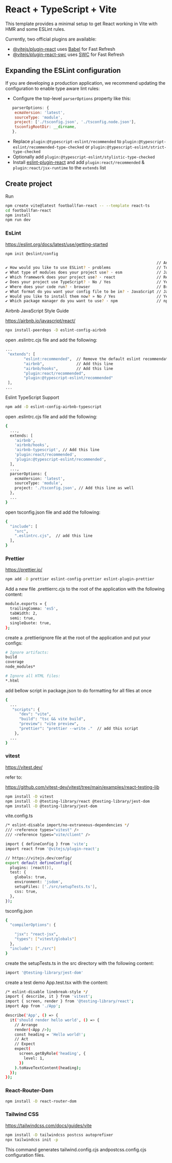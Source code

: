 # React + TypeScript + Vite

This template provides a minimal setup to get React working in Vite with HMR and some ESLint rules.

Currently, two official plugins are available:

- [@vitejs/plugin-react](https://github.com/vitejs/vite-plugin-react/blob/main/packages/plugin-react/README.md) uses [Babel](https://babeljs.io/) for Fast Refresh
- [@vitejs/plugin-react-swc](https://github.com/vitejs/vite-plugin-react-swc) uses [SWC](https://swc.rs/) for Fast Refresh

## Expanding the ESLint configuration

If you are developing a production application, we recommend updating the configuration to enable type aware lint rules:

- Configure the top-level `parserOptions` property like this:

```js
   parserOptions: {
    ecmaVersion: 'latest',
    sourceType: 'module',
    project: ['./tsconfig.json', './tsconfig.node.json'],
    tsconfigRootDir: __dirname,
   },
```

- Replace `plugin:@typescript-eslint/recommended` to `plugin:@typescript-eslint/recommended-type-checked` or `plugin:@typescript-eslint/strict-type-checked`
- Optionally add `plugin:@typescript-eslint/stylistic-type-checked`
- Install [eslint-plugin-react](https://github.com/jsx-eslint/eslint-plugin-react) and add `plugin:react/recommended` & `plugin:react/jsx-runtime` to the `extends` list

## Create project

Run

```sh
npm create vite@latest footballfan-react -- --template react-ts
cd footballfan-react
npm install
npm run dev
```

### EsLint

<https://eslint.org/docs/latest/use/getting-started>

```sh
npm init @eslint/config
```

```sh
                                                                  // Anwers⤵
✔ How would you like to use ESLint? · problems                    // To check syntax and find problems   
✔ What type of modules does your project use? · esm               // JavaScript modules (import/export)
✔ Which framework does your project use? · react                  // React
✔ Does your project use TypeScript? · No / Yes                    // Yes
✔ Where does your code run? · browser                             // Browser
✔ What format do you want your config file to be in? · JavaScript // JavaScript
✔ Would you like to install them now? » No / Yes                  // Yes
✔ Which package manager do you want to use? · npm                 // npm
```

Airbnb JavaScript Style Guide

<https://airbnb.io/javascript/react/>

```sh
npx install-peerdeps -D eslint-config-airbnb
```

open .eslintrc.cjs file and add the following:

```sh
...   
 "extends": [
        "eslint:recommended",  // Remove the default eslint recommendations
        "airbnb",              // Add this line
        "airbnb/hooks",        // Add this line
        "plugin:react/recommended",
        "plugin:@typescript-eslint/recommended"
 ],
...
```

Eslint TypeScript Support

```sh
npm add -D eslint-config-airbnb-typescript
```

open .eslintrc.cjs file and add the following:

```sh
{
  ...,
  extends: [
    'airbnb',
    'airbnb/hooks',
    'airbnb-typescript', // Add this line
    'plugin:react/recommended',
    'plugin:@typescript-eslint/recommended',
  ],
  ...,
  parserOptions: {
    ecmaVersion: 'latest',
    sourceType: 'module',
    project: './tsconfig.json', // Add this line as well
  },
  ...
}
```

open tsconfig.json file and add the following:

```sh
{
  "include": [
    "src",
    ".eslintrc.cjs",  // add this line
  ],
}
```

### Prettier

<https://prettier.io/>

```sh
npm add -D prettier eslint-config-prettier eslint-plugin-prettier 
```

Add a new file .prettierrc.cjs to the root of the application with the following content:

```sh
module.exports = {
  trailingComma: 'es5',
  tabWidth: 2,
  semi: true,
  singleQuote: true,
};
```

create a .prettierignore file at the root of the application and put your configs:

```sh
# Ignore artifacts:
build
coverage
node_modules*

# Ignore all HTML files:
*.html
```

add bellow script in package.json to do formatting for all files at once

```sh
{
  ...
   "scripts": {
      "dev": "vite",
      "build": "tsc && vite build",
      "preview": "vite preview",
      "prettier": "prettier --write ."  // add this script
    },
  ...
}
```

### vitest

<https://vitest.dev/>

refer to:

<https://github.com/vitest-dev/vitest/tree/main/examples/react-testing-lib>

```sh
npm install -D vitest
npm install -D @testing-library/react @testing-library/jest-dom
npm install -D @testing-library/jest-dom
```

vite.config.ts

```sh
/* eslint-disable import/no-extraneous-dependencies */
/// <reference types="vitest" />
/// <reference types="vite/client" />

import { defineConfig } from 'vite';
import react from '@vitejs/plugin-react';

// https://vitejs.dev/config/
export default defineConfig({
  plugins: [react()],
  test: {
    globals: true,
    environment: 'jsdom',
    setupFiles: ['./src/setupTests.ts'],
    css: true,
  },
});
```

tsconfig.json

```sh
{
  "compilerOptions": {

    "jsx": "react-jsx",
    "types": ["vitest/globals"]
  },
  "include": ["./src"]
}
```

create the setupTests.ts in the src directory with the following content:

```sh
import '@testing-library/jest-dom'
```

create a test demo App.test.tsx with the content:

```sh
/* eslint-disable linebreak-style */
import { describe, it } from 'vitest';
import { screen, render } from '@testing-library/react';
import App from './App';

describe('App', () => {
  it('should render hello world', () => {
    // Arrange
    render(<App />);
    const heading = 'Hello world!';
    // Act
    // Expect
    expect(
      screen.getByRole('heading', {
        level: 1,
      })
    ).toHaveTextContent(heading);
  });
});
```

### React-Router-Dom

```sh
npm install -D react-router-dom
```

### Tailwind CSS

<https://tailwindcss.com/docs/guides/vite>

```sh
npm install -D tailwindcss postcss autoprefixer
npx tailwindcss init -p
```

This command generates tailwind.config.cjs andpostcss.config.cjs configuration files.
